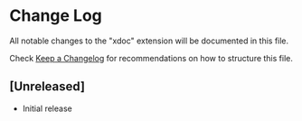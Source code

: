 # Change Log

All notable changes to the "xdoc" extension will be documented in this file.

Check [Keep a Changelog](http://keepachangelog.com/) for recommendations on how to structure this file.

## [Unreleased]

- Initial release